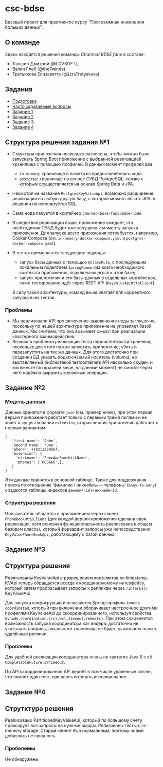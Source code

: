 # csc-bdse
Базовый проект для практики по курсу "Программная инженерия больших данных".

## О команде

Здесь находятся решения команды *Charmed BDSE fans* в составе:
- Лапшин Дмитрий (@LDVSOFT),
- Валин Глеб (@the7winds),
- Третьякова Елизаветта (@LizaTretyakova).

## Задания
- [Подготовка](INSTALL.md)
- [Часто задаваемые вопросы](FAQ.md)
- [Задание 1](TASK1.md)
- [Задание 2](TASK2.md)
- [Задание 3](TASK3.md)
- [Задание 4](TASK4.md)

## Структура решения задания №1
- Структура приложения несколько разнесена, чтобы можно было запускать Spring Boot приложение
  с выбранной реализацией хранилища с помощью профилей. В данный момент профилей два:
  - `in-memory`: хранилище в памяти из предоставленного кода.
  - `postgres`: хранилище на основе СУБД PostgreSQL, связка с которым осуществляется на
    основе Spring Data и JPA.

- Несмотря на название `PostgresKeyValueApi`, возможно расширение
  реализации на любую другую базу, с которой можно связать JPA: в решении
  не используется SQL.
- Сама нода пакуется в контейнер `charmed-bdse-fans/bdse-node`.
- В следствие реализации выше, приложение ожидает, что необходимая СУБД будет уже запущена
  к моменту запуска приложения. Для запуска всего приложения потребуется, например, Docker Compose
  (см. `in-memory-docker-compose.yaml` и `postgres-docker-compose.yaml`).
- В тестах применяются следующие подходы:
  - запуск базы данных с помощью `@ClassRule`, с последующим локальным поднятием `SpringRunner`ом
    всего необходимого контекста приложения, подключающегося к этой базе;
  - запуск приложения и его базы данных в отдельных контейнерах, само тестирование
    идёт через REST API (`KeyValueApiHttpClient`).

  В силу такой архитектуры, команд выше хватает для корректного запуска всех тестов.

### Проблемы

- Мы реализовали API про включение-выключение ноды заглушечно, поскольку по нашей архитектуре
  приложение не управляет базой данных. Мы считаем, что оно возымеет смысл при реализации кластерного взаимодействия.
- Возникла проблема реализации теста персистентности хранения, поскольку для этого нужно запустить приложение,
  убить и перезапустить на тех же данных. Для этого достаточно при создании БД указать подключаемый носитель (volume),
  но выставляемый библиотекой testcontainers API несколько скуден, и мы вместе (по крайней мере, на данный момент) не
  смогли через него надёжно выразить желаемые операции.

## Задание №2
### Модель данных
Данные хранятся в формате `json` (см. пример ниже), при этом первая версия приложения работает только с первыми тремя полями и не знает о существовании `extension`, вторая версия приложения работает с полным вариантом.
```
{
   'first name': 'John',
   'second name': 'Doe',
   'phone': +79211234567,
   'extension': {
     'nickname': 'SomeAweSomeNickName',
     'phones': ['666666',],
   }
}
```
Эти данные хранятся в основной таблице. Также для поддержания поиска по отношению 'фамилии / никнеймы -- телефоны' (`many-to-many`) создаются таблицы индексов `фамилия-id` и `никнейм-id`.
### Структура решения
Пользователь общается с приложением через клиент `PhoneBookHttpClient`
(для каждой версии приложения сделана своя реализация, хотя основная функцияональность
реализована в общем базовом классе), который форвардит запросы уже непосредственно
`KeyValuePhoneBookApi`, работающему с базой данных.

## Задание №3
## Структура решения
Реализованы KeyValueApi c разрешением конфликтов по timestamp.
KVApi теперь обращается всегда к координируемому интерфейсу, который затем пробрасывает
запросы к репликам через `/internal/` KeyValueApi.

Для запуска конфигруации используется Spring-профиль `kvnode-coordinated`, который при включении
оборачивает настроенное другими профилями KeyValueApi до скоординированного, используя
свойства `kvnode.coordination.{rcl,wcl,timeout,remoets}`. При этом сохраняется возможность
запуска координатора как лидера: достаточно не указывать профиль, 
локального хранилища не будет, указываем только удалённые реплики.

### Проблемы
Для удобной реализации координатора очень не хвататло Java 9 с её `CompletableFuture.orTimeout`.

По API скоординированное API вернёт в том числе удалённые ключи, что ломает один тест,
пришлось воткнуть игнорирование.

## Задание №4
## Струтктура решения
Реализовано PartitionedKeyValueApi, который по большому счёту проксирует все запросы
на нужные шарды. Релизованы тесты с in-memory storage. Старый клиент был нормальным, поэтому новый добавлять не пришлось.

### Пробелемы
Не обнаружены
